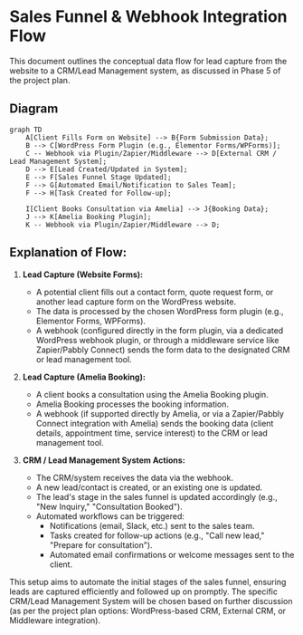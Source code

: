 # Sales Funnel & Webhook Integration Flow

This document outlines the conceptual data flow for lead capture from the website to a CRM/Lead Management system, as discussed in Phase 5 of the project plan.

## Diagram

```mermaid
graph TD
    A[Client Fills Form on Website] --> B{Form Submission Data};
    B --> C[WordPress Form Plugin (e.g., Elementor Forms/WPForms)];
    C -- Webhook via Plugin/Zapier/Middleware --> D[External CRM / Lead Management System];
    D --> E[Lead Created/Updated in System];
    E --> F[Sales Funnel Stage Updated];
    F --> G[Automated Email/Notification to Sales Team];
    F --> H[Task Created for Follow-up];

    I[Client Books Consultation via Amelia] --> J{Booking Data};
    J --> K[Amelia Booking Plugin];
    K -- Webhook via Plugin/Zapier/Middleware --> D;
```

## Explanation of Flow:

1.  **Lead Capture (Website Forms):**
    *   A potential client fills out a contact form, quote request form, or another lead capture form on the WordPress website.
    *   The data is processed by the chosen WordPress form plugin (e.g., Elementor Forms, WPForms).
    *   A webhook (configured directly in the form plugin, via a dedicated WordPress webhook plugin, or through a middleware service like Zapier/Pabbly Connect) sends the form data to the designated CRM or lead management tool.

2.  **Lead Capture (Amelia Booking):**
    *   A client books a consultation using the Amelia Booking plugin.
    *   Amelia Booking processes the booking information.
    *   A webhook (if supported directly by Amelia, or via a Zapier/Pabbly Connect integration with Amelia) sends the booking data (client details, appointment time, service interest) to the CRM or lead management tool.

3.  **CRM / Lead Management System Actions:**
    *   The CRM/system receives the data via the webhook.
    *   A new lead/contact is created, or an existing one is updated.
    *   The lead's stage in the sales funnel is updated accordingly (e.g., "New Inquiry," "Consultation Booked").
    *   Automated workflows can be triggered:
        *   Notifications (email, Slack, etc.) sent to the sales team.
        *   Tasks created for follow-up actions (e.g., "Call new lead," "Prepare for consultation").
        *   Automated email confirmations or welcome messages sent to the client.

This setup aims to automate the initial stages of the sales funnel, ensuring leads are captured efficiently and followed up on promptly. The specific CRM/Lead Management System will be chosen based on further discussion (as per the project plan options: WordPress-based CRM, External CRM, or Middleware integration).
